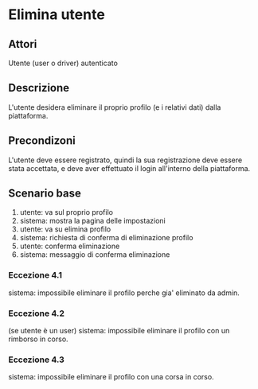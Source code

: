 # Elimina utente

## Attori
Utente (user o driver) autenticato

## Descrizione
L'utente desidera eliminare il proprio profilo (e i relativi dati) dalla piattaforma.

## Precondizoni
L'utente deve essere registrato, quindi la sua registrazione deve essere stata accettata, e deve aver effettuato il login all'interno della piattaforma.

## Scenario base
1) utente: va sul proprio profilo
2) sistema: mostra la pagina delle impostazioni
3) utente: va su elimina profilo
4) sistema: richiesta di conferma di eliminazione profilo
5) utente: conferma eliminazione
6) sistema: messaggio di conferma eliminazione


### Eccezione 4.1
sistema: impossibile eliminare il profilo perche gia' eliminato da admin.

### Eccezione 4.2
(se utente è un user)
sistema: impossibile eliminare il profilo con un rimborso in corso.

### Eccezione 4.3
sistema: impossibile eliminare il profilo con una corsa in corso.

